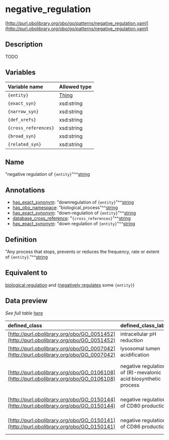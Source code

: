 # negative_regulation

[http://purl.obolibrary.org/obo/go/patterns/negative_regulation.yaml](http://purl.obolibrary.org/obo/go/patterns/negative_regulation.yaml)

## Description

TODO




## Variables

| Variable name | Allowed type |
|:--------------|:-------------|
| `{entity}` | [Thing](http://www.w3.org/2002/07/owl#Thing) |
| `{exact_syn}` | xsd:string |
| `{narrow_syn}` | xsd:string |
| `{def_xrefs}` | xsd:string |
| `{cross_references}` | xsd:string |
| `{broad_syn}` | xsd:string |
| `{related_syn}` | xsd:string |

## Name

"negative regulation of `{entity}`"^^[string](http://www.w3.org/2001/XMLSchema#string)

## Annotations

- [has_exact_synonym](http://www.geneontology.org/formats/oboInOwl#hasExactSynonym): "downregulation of `{entity}`"^^[string](http://www.w3.org/2001/XMLSchema#string)
- [has_obo_namespace](http://www.geneontology.org/formats/oboInOwl#hasOBONamespace): "biological_process"^^[string](http://www.w3.org/2001/XMLSchema#string)
- [has_exact_synonym](http://www.geneontology.org/formats/oboInOwl#hasExactSynonym): "down-regulation of `{entity}`"^^[string](http://www.w3.org/2001/XMLSchema#string)
- [database_cross_reference](http://www.geneontology.org/formats/oboInOwl#hasDbXref): "`{cross_references}`"^^[string](http://www.w3.org/2001/XMLSchema#string)
- [has_exact_synonym](http://www.geneontology.org/formats/oboInOwl#hasExactSynonym): "down regulation of `{entity}`"^^[string](http://www.w3.org/2001/XMLSchema#string)

## Definition

"Any process that stops, prevents or reduces the frequency, rate or extent of `{entity}`."^^[string](http://www.w3.org/2001/XMLSchema#string)

## Equivalent to

[biological regulation](http://purl.obolibrary.org/obo/GO_0065007)  and ([negatively regulates](http://purl.obolibrary.org/obo/RO_0002212) some `{entity}`)







## Data preview

*See full table [here](https://github.com/geneontology/go-ontology/tree/master/src/design_patterns/negative_regulation.tsv)*

| defined_class | defined_class_label | entity | entity_label |
|:--|:--|:--|:--|
| [http://purl.obolibrary.org/obo/GO_0051452](http://purl.obolibrary.org/obo/GO_0051452) | intracellular pH reduction | [http://purl.obolibrary.org/obo/OBA_0000050](http://purl.obolibrary.org/obo/OBA_0000050) | cell pH |
| [http://purl.obolibrary.org/obo/GO_0007042](http://purl.obolibrary.org/obo/GO_0007042) | lysosomal lumen acidification | [http://purl.obolibrary.org/obo/OBA_0000091](http://purl.obolibrary.org/obo/OBA_0000091) | lysosomal lumen pH |
| [http://purl.obolibrary.org/obo/GO_0106108](http://purl.obolibrary.org/obo/GO_0106108) | negative regulation of (R)-mevalonic acid biosynthetic process | [http://purl.obolibrary.org/obo/GO_1901737](http://purl.obolibrary.org/obo/GO_1901737) | (R)-mevalonic acid biosynthetic process |
| [http://purl.obolibrary.org/obo/GO_0150144](http://purl.obolibrary.org/obo/GO_0150144) | negative regulation of CD80 production | [http://purl.obolibrary.org/obo/GO_0035780](http://purl.obolibrary.org/obo/GO_0035780) | CD80 biosynthetic process |
| [http://purl.obolibrary.org/obo/GO_0150141](http://purl.obolibrary.org/obo/GO_0150141) | negative regulation of CD86 production | [http://purl.obolibrary.org/obo/GO_0035781](http://purl.obolibrary.org/obo/GO_0035781) | CD86 biosynthetic process |

